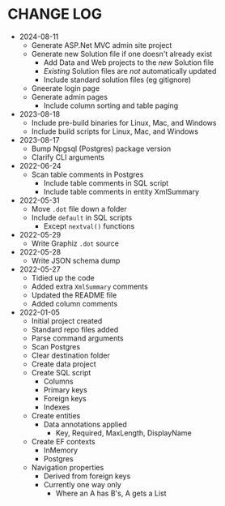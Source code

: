 # CHANGE LOG

- 2024-08-11
    - Generate ASP.Net MVC admin site project
    - Generate new Solution file if one doesn't already exist
        - Add Data and Web projects to the *new* Solution file
        - *Existing* Solution files are *not* automatically updated
        - Include standard solution files (eg gitignore)
    - Gneerate login page
    - Generate admin pages
        - Include column sorting and table paging
- 2023-08-18
    - Include pre-build binaries for Linux, Mac, and Windows
    - Include build scripts for Linux, Mac, and Windows
- 2023-08-17
    - Bump Npgsql (Postgres) package version
    - Clarify CLI arguments
- 2022-06-24
    - Scan table comments in Postgres
        - Include table comments in SQL script
        - Include table comments in entity XmlSummary
- 2022-05-31
    - Move `.dot` file down a folder
    - Include `default` in SQL scripts
        - Except `nextval()` functions
- 2022-05-29
    - Write Graphiz `.dot` source
- 2022-05-28
    - Write JSON schema dump
- 2022-05-27
    - Tidied up the code
    - Added extra `XmlSummary` comments
    - Updated the README file
    - Added column comments
- 2022-01-05
    - Initial project created
    - Standard repo files added
    - Parse command arguments
    - Scan Postgres
    - Clear destination folder
    - Create data project
    - Create SQL script
        - Columns
        - Primary keys
        - Foreign keys
        - Indexes
    - Create entities
        - Data annotations applied
            - Key, Required, MaxLength, DisplayName
    - Create EF contexts
        - InMemory
        - Postgres
    - Navigation properties
        - Derived from foreign keys
        - Currently one way only
            - Where an A has B's, A gets a List<B>
